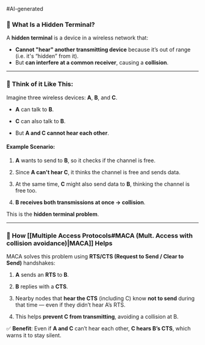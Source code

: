#AI-generated
### 📡 What Is a Hidden Terminal?

A **hidden terminal** is a device in a wireless network that:
- **Cannot "hear" another transmitting device** because it’s out of range (i.e. it's “hidden” from it).
- But **can interfere at a common receiver**, causing a **collision**.
---
### 🧠 Think of it Like This:

Imagine three wireless devices: **A**, **B**, and **C**.

- **A** can talk to **B**.
    
- **C** can also talk to **B**.
    
- But **A and C cannot hear each other**.
    

#### Example Scenario:

1. **A** wants to send to **B**, so it checks if the channel is free.
    
2. Since **A can't hear C**, it thinks the channel is free and sends data.
    
3. At the same time, **C** might also send data to **B**, thinking the channel is free too.
    
4. **B receives both transmissions at once → collision**.
    

This is the **hidden terminal problem**.

---

### 🎯 How [[Multiple Access Protocols#MACA (Mult. Access with collision avoidance)|MACA]] Helps

MACA solves this problem using **RTS/CTS (Request to Send / Clear to Send)** handshakes:

1. **A** sends an **RTS** to **B**.
    
2. **B** replies with a **CTS**.
    
3. Nearby nodes that **hear the CTS** (including C) know **not to send** during that time — even if they didn’t hear A’s RTS.
    
4. This helps **prevent C from transmitting**, avoiding a collision at B.
    

✅ **Benefit**: Even if **A and C** can’t hear each other, **C hears B’s CTS**, which warns it to stay silent.